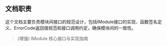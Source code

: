 ﻿## 文档职责

这个文档主要负责模块间接口的规范设计，包括IModule接口的实现、函数签名定义、ErrorCode返回值规范和接口调用约定，确保模块间的一致性。

> (增强) IModule 核心接口与实现指南
